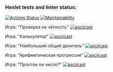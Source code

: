 ### Hexlet tests and linter status:
[![Actions Status](https://github.com/JonnyPovidlos/java-project-61/actions/workflows/hexlet-check.yml/badge.svg)](https://github.com/JonnyPovidlos/java-project-61/actions)
[![Maintainability](https://api.codeclimate.com/v1/badges/62a2d680f074149d9e25/maintainability)](https://codeclimate.com/github/JonnyPovidlos/java-project-61/maintainability)

Игра: "Проверка на чётность"
[![asciicast](https://asciinema.org/a/CEESUBOw772f29ULGTN0gdeIL.svg)](https://asciinema.org/a/CEESUBOw772f29ULGTN0gdeIL)

Игра: "Калькулятор"
[![asciicast](https://asciinema.org/a/AKHCodPCtEYQ2G5rnHpSAFwaf.svg)](https://asciinema.org/a/AKHCodPCtEYQ2G5rnHpSAFwaf)

Игра: "Наибольший общий делитель"
[![asciicast](https://asciinema.org/a/Azy70fdlkzuAwpGz1fFJwfLE4.svg)](https://asciinema.org/a/Azy70fdlkzuAwpGz1fFJwfLE4)

Игра: "Арифметическая прогрессия"
[![asciicast](https://asciinema.org/a/O3Zhyogv9LVkl6BRRGf3fwwJ9.svg)](https://asciinema.org/a/O3Zhyogv9LVkl6BRRGf3fwwJ9)

Игра: "Простое ли число?"
[![asciicast](https://asciinema.org/a/AIcE5RSWjHLrcnjqFRl8oXle6.svg)](https://asciinema.org/a/AIcE5RSWjHLrcnjqFRl8oXle6)